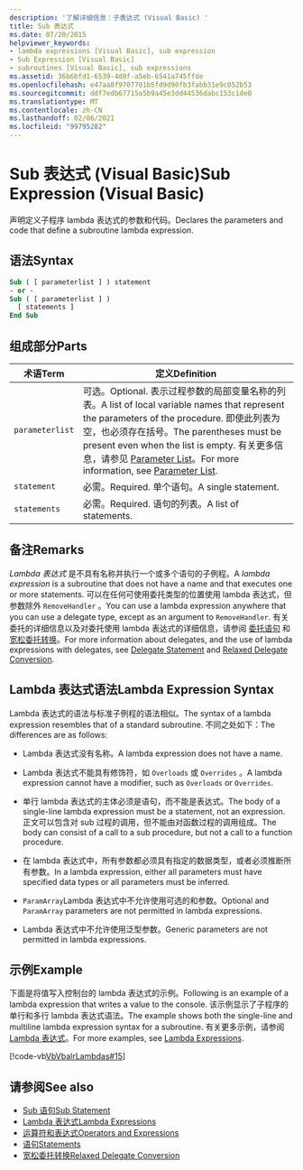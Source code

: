 ```yaml
---
description: '了解详细信息：子表达式 (Visual Basic) '
title: Sub 表达式
ms.date: 07/20/2015
helpviewer_keywords:
- lambda expressions [Visual Basic], sub expression
- Sub Expression [Visual Basic]
- subroutines [Visual Basic], sub expressions
ms.assetid: 36b6bfd1-6539-4d8f-a5eb-6541a745ffde
ms.openlocfilehash: e47aa8f9707701b5fd9d90fb3fabb31e9c052b53
ms.sourcegitcommit: ddf7edb67715a5b9a45e3dd44536dabc153c1de0
ms.translationtype: MT
ms.contentlocale: zh-CN
ms.lasthandoff: 02/06/2021
ms.locfileid: "99795282"
---
```

# <a name="sub-expression-visual-basic"></a><span data-ttu-id="240bc-103">Sub 表达式 (Visual Basic)</span><span class="sxs-lookup"><span data-stu-id="240bc-103">Sub Expression (Visual Basic)</span></span>

<span data-ttu-id="240bc-104">声明定义子程序 lambda 表达式的参数和代码。</span><span class="sxs-lookup"><span data-stu-id="240bc-104">Declares the parameters and code that define a subroutine lambda expression.</span></span>  
  
## <a name="syntax"></a><span data-ttu-id="240bc-105">语法</span><span class="sxs-lookup"><span data-stu-id="240bc-105">Syntax</span></span>  
  
```vb  
Sub ( [ parameterlist ] ) statement  
- or -  
Sub ( [ parameterlist ] )  
  [ statements ]  
End Sub  
```  
  
## <a name="parts"></a><span data-ttu-id="240bc-106">组成部分</span><span class="sxs-lookup"><span data-stu-id="240bc-106">Parts</span></span>  
  
|<span data-ttu-id="240bc-107">术语</span><span class="sxs-lookup"><span data-stu-id="240bc-107">Term</span></span>|<span data-ttu-id="240bc-108">定义</span><span class="sxs-lookup"><span data-stu-id="240bc-108">Definition</span></span>|  
|---|---|  
|`parameterlist`|<span data-ttu-id="240bc-109">可选。</span><span class="sxs-lookup"><span data-stu-id="240bc-109">Optional.</span></span> <span data-ttu-id="240bc-110">表示过程参数的局部变量名称的列表。</span><span class="sxs-lookup"><span data-stu-id="240bc-110">A list of local variable names that represent the parameters of the procedure.</span></span> <span data-ttu-id="240bc-111">即使此列表为空，也必须存在括号。</span><span class="sxs-lookup"><span data-stu-id="240bc-111">The parentheses must be present even when the list is empty.</span></span> <span data-ttu-id="240bc-112">有关更多信息，请参见 [Parameter List](../statements/parameter-list.md)。</span><span class="sxs-lookup"><span data-stu-id="240bc-112">For more information, see [Parameter List](../statements/parameter-list.md).</span></span>|  
|`statement`|<span data-ttu-id="240bc-113">必需。</span><span class="sxs-lookup"><span data-stu-id="240bc-113">Required.</span></span> <span data-ttu-id="240bc-114">单个语句。</span><span class="sxs-lookup"><span data-stu-id="240bc-114">A single statement.</span></span>|  
|`statements`|<span data-ttu-id="240bc-115">必需。</span><span class="sxs-lookup"><span data-stu-id="240bc-115">Required.</span></span> <span data-ttu-id="240bc-116">语句的列表。</span><span class="sxs-lookup"><span data-stu-id="240bc-116">A list of statements.</span></span>|  
  
## <a name="remarks"></a><span data-ttu-id="240bc-117">备注</span><span class="sxs-lookup"><span data-stu-id="240bc-117">Remarks</span></span>  

 <span data-ttu-id="240bc-118">*Lambda 表达式* 是不具有名称并执行一个或多个语句的子例程。</span><span class="sxs-lookup"><span data-stu-id="240bc-118">A *lambda expression* is a subroutine that does not have a name and that executes one or more statements.</span></span> <span data-ttu-id="240bc-119">可以在任何可使用委托类型的位置使用 lambda 表达式，但参数除外 `RemoveHandler` 。</span><span class="sxs-lookup"><span data-stu-id="240bc-119">You can use a lambda expression anywhere that you can use a delegate type, except as an argument to `RemoveHandler`.</span></span> <span data-ttu-id="240bc-120">有关委托的详细信息以及对委托使用 lambda 表达式的详细信息，请参阅 [委托语句](../statements/delegate-statement.md) 和 [宽松委托转换](../../programming-guide/language-features/delegates/relaxed-delegate-conversion.md)。</span><span class="sxs-lookup"><span data-stu-id="240bc-120">For more information about delegates, and the use of lambda expressions with delegates, see [Delegate Statement](../statements/delegate-statement.md) and [Relaxed Delegate Conversion](../../programming-guide/language-features/delegates/relaxed-delegate-conversion.md).</span></span>  
  
## <a name="lambda-expression-syntax"></a><span data-ttu-id="240bc-121">Lambda 表达式语法</span><span class="sxs-lookup"><span data-stu-id="240bc-121">Lambda Expression Syntax</span></span>  

 <span data-ttu-id="240bc-122">Lambda 表达式的语法与标准子例程的语法相似。</span><span class="sxs-lookup"><span data-stu-id="240bc-122">The syntax of a lambda expression resembles that of a standard subroutine.</span></span> <span data-ttu-id="240bc-123">不同之处如下：</span><span class="sxs-lookup"><span data-stu-id="240bc-123">The differences are as follows:</span></span>  
  
- <span data-ttu-id="240bc-124">Lambda 表达式没有名称。</span><span class="sxs-lookup"><span data-stu-id="240bc-124">A lambda expression does not have a name.</span></span>  
  
- <span data-ttu-id="240bc-125">Lambda 表达式不能具有修饰符，如 `Overloads` 或 `Overrides` 。</span><span class="sxs-lookup"><span data-stu-id="240bc-125">A lambda expression cannot have a modifier, such as `Overloads` or `Overrides`.</span></span>  
  
- <span data-ttu-id="240bc-126">单行 lambda 表达式的主体必须是语句，而不能是表达式。</span><span class="sxs-lookup"><span data-stu-id="240bc-126">The body of a single-line lambda expression must be a statement, not an expression.</span></span> <span data-ttu-id="240bc-127">正文可以包含对 sub 过程的调用，但不能由对函数过程的调用组成。</span><span class="sxs-lookup"><span data-stu-id="240bc-127">The body can consist of a call to a sub procedure, but not a call to a function procedure.</span></span>  
  
- <span data-ttu-id="240bc-128">在 lambda 表达式中，所有参数都必须具有指定的数据类型，或者必须推断所有参数。</span><span class="sxs-lookup"><span data-stu-id="240bc-128">In a lambda expression, either all parameters must have specified data types or all parameters must be inferred.</span></span>  
  
- <span data-ttu-id="240bc-129">`ParamArray`Lambda 表达式中不允许使用可选的和参数。</span><span class="sxs-lookup"><span data-stu-id="240bc-129">Optional and `ParamArray` parameters are not permitted in lambda expressions.</span></span>  
  
- <span data-ttu-id="240bc-130">Lambda 表达式中不允许使用泛型参数。</span><span class="sxs-lookup"><span data-stu-id="240bc-130">Generic parameters are not permitted in lambda expressions.</span></span>  
  
## <a name="example"></a><span data-ttu-id="240bc-131">示例</span><span class="sxs-lookup"><span data-stu-id="240bc-131">Example</span></span>  

 <span data-ttu-id="240bc-132">下面是将值写入控制台的 lambda 表达式的示例。</span><span class="sxs-lookup"><span data-stu-id="240bc-132">Following is an example of a lambda expression that writes a value to the console.</span></span> <span data-ttu-id="240bc-133">该示例显示了子程序的单行和多行 lambda 表达式语法。</span><span class="sxs-lookup"><span data-stu-id="240bc-133">The example shows both the single-line and multiline lambda expression syntax for a subroutine.</span></span> <span data-ttu-id="240bc-134">有关更多示例，请参阅 [Lambda 表达式](../../programming-guide/language-features/procedures/lambda-expressions.md)。</span><span class="sxs-lookup"><span data-stu-id="240bc-134">For more examples, see [Lambda Expressions](../../programming-guide/language-features/procedures/lambda-expressions.md).</span></span>  
  
 [!code-vb[VbVbalrLambdas#15](~/samples/snippets/visualbasic/VS_Snippets_VBCSharp/VbVbalrLambdas/VB/Class1.vb#15)]  
  
## <a name="see-also"></a><span data-ttu-id="240bc-135">请参阅</span><span class="sxs-lookup"><span data-stu-id="240bc-135">See also</span></span>

- [<span data-ttu-id="240bc-136">Sub 语句</span><span class="sxs-lookup"><span data-stu-id="240bc-136">Sub Statement</span></span>](../statements/sub-statement.md)
- [<span data-ttu-id="240bc-137">Lambda 表达式</span><span class="sxs-lookup"><span data-stu-id="240bc-137">Lambda Expressions</span></span>](../../programming-guide/language-features/procedures/lambda-expressions.md)
- [<span data-ttu-id="240bc-138">运算符和表达式</span><span class="sxs-lookup"><span data-stu-id="240bc-138">Operators and Expressions</span></span>](../../programming-guide/language-features/operators-and-expressions/index.md)
- [<span data-ttu-id="240bc-139">语句</span><span class="sxs-lookup"><span data-stu-id="240bc-139">Statements</span></span>](../../programming-guide/language-features/statements.md)
- [<span data-ttu-id="240bc-140">宽松委托转换</span><span class="sxs-lookup"><span data-stu-id="240bc-140">Relaxed Delegate Conversion</span></span>](../../programming-guide/language-features/delegates/relaxed-delegate-conversion.md)
